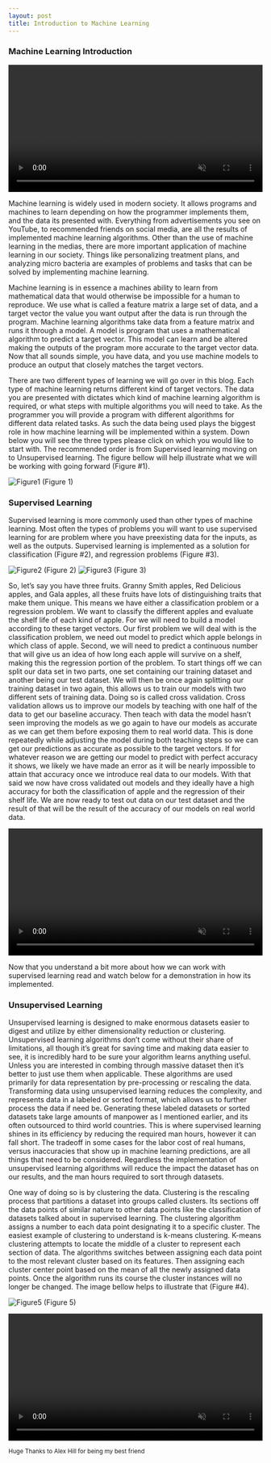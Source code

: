 ```yaml
---
layout: post
title: Introduction to Machine Learning
---
```

### Machine Learning Introduction

<video src="https://user-images.githubusercontent.com/90798172/174352084-b0aebb3d-9935-4d29-8fc7-3d7c439012fb.mp4" data-canonical-src="https://user-images.githubusercontent.com/90798172/174352084-b0aebb3d-9935-4d29-8fc7-3d7c439012fb.mp4" controls="controls" muted="muted"  style="width: 100%; height: auto;">

  </video>

Machine learning is widely used in modern society. It allows programs and machines to learn depending on how the programmer implements them, and the data its presented with.  Everything from advertisements you see on YouTube, to recommended friends on social media, are all the results of implemented machine learning algorithms. Other than the use of machine learning in the medias, there are more important application of machine learning in our society. Things like personalizing treatment plans, and analyzing micro bacteria are examples of problems and tasks that can be solved by implementing machine learning.

Machine learning is in essence a machines ability to learn from mathematical data that would otherwise be impossible for a human to reproduce. We use what is called a feature matrix a large set of data, and a target vector the value you want output after the data is run through the program. Machine learning algorithms take data from a feature matrix and runs it through a model. A model is program that uses a mathematical algorithm to predict a target vector. This model can learn and be altered making the outputs of the program more accurate to the target vector data.  Now that all sounds simple, you have data, and you use machine models to produce an output that closely matches the target vectors.  

There are two different types of learning we will go over in this blog. Each type of machine learning returns different kind of target vectors. The data you are presented with dictates which kind of machine learning algorithm is required, or what steps with multiple algorithms you will need to take. As the programmer you will provide a program with different algorithms for different data related tasks. As such the data being used plays the biggest role in how machine learning will be implemented within a system. Down below you will see the three types please click on which you would like to start with. The recommended order is from Supervised learning moving on to Unsupervised learning. The figure bellow will help illustrate what we will be working with going forward (Figure #1).


![Figure1]({{site.url}}/assets/images/pic-1-for-blog.png)
(Figure 1)

### Supervised Learning

Supervised learning is more commonly used than other types of machine learning. Most often the types of problems you will want to use supervised learning for are problem where you have preexisting data for the inputs, as well as the outputs.  Supervised learning is implemented as   a solution for classification (Figure #2), and regression problems (Figure #3).


![Figure2]({{site.url}}/assets/images/pic-3-for-blog.png)
(Figure 2)
 ![Figure3]({{site.url}}/assets/images/pic-2-for-blog.png)
 (Figure 3)



So, let’s say you have three fruits. Granny Smith apples, Red Delicious apples, and Gala apples, all these fruits have lots of distinguishing traits that make them unique. This means we have either a classification problem or a regression problem. We want to classify the different apples and evaluate the shelf life of each kind of apple. For we will need to build a model according to these target vectors. Our first problem we will deal with is the classification problem, we need out model to predict which apple belongs in which class of apple. Second, we will need to predict a continuous number that will give us an idea of how long each apple will survive on a shelf, making this the regression portion of the problem. To start things off we can split our data set in two parts, one set containing our training dataset and another being our test dataset. We will then be once again splitting our training dataset in two again, this allows us to train our models with two different sets of training data. Doing so is called cross validation. Cross validation allows us to improve our models by teaching with one half of the data to get our baseline accuracy. Then teach with data the model hasn’t seen improving the models as we go again to have our models as accurate as we can get them before exposing them to real world data. This is done repeatedly while adjusting the model during both teaching steps so we can get our predictions as accurate as possible to the target vectors. If for whatever reason we are getting our model to predict with perfect accuracy it shows, we likely we have made an error as it will be nearly impossible to attain that accuracy once we introduce real data to our models. With that said we now have cross validated out models and they ideally have a high accuracy for both the classification of apple and the regression of their shelf life. We are now ready to test out data on our test dataset and the result of that will be the result of the accuracy of our models on real world data.

<video src="https://user-images.githubusercontent.com/90798172/174354625-bf5d2972-e827-431a-a063-7ed11c51f2ab.mp4" data-canonical-src="https://user-images.githubusercontent.com/90798172/174354625-bf5d2972-e827-431a-a063-7ed11c51f2ab.mp4" controls="controls" muted="muted"  style="width: 100%; height: auto;">

  </video>


Now that you understand a bit more about how we can work with supervised learning read and watch below for a demonstration in how its implemented.


### Unsupervised Learning


Unsupervised learning is designed to make enormous datasets easier to digest and utilize by either dimensionality reduction or clustering. Unsupervised learning algorithms don’t come without their share of limitations, all though it’s great for saving time and making data easier to see, it is incredibly hard to be sure your algorithm learns anything useful. Unless you are interested in combing through massive dataset then it’s better to just use them when applicable. These algorithms are used primarily for data representation by pre-processing or rescaling the data. Transforming data using unsupervised learning reduces the complexity, and represents data in a labeled or sorted format, which allows us to further process the data if need be. Generating these labeled datasets or sorted datasets take large amounts of manpower as I mentioned earlier, and its often outsourced to third world countries. This is where supervised learning shines in its efficiency by reducing the required man hours, however it can fall short. The tradeoff in some cases for the labor cost of real humans, versus inaccuracies that show up in machine learning predictions, are all things that need to be considered. Regardless the implementation of unsupervised learning algorithms will reduce the impact the dataset has on our results, and the man hours required to sort through datasets.


One way of doing so is by clustering the data. Clustering is the rescaling process that partitions a dataset into groups called clusters. Its sections off the data points of similar nature to other data points like the classification of datasets talked about in supervised learning. The clustering algorithm assigns a number to each data point designating it to a specific cluster. The easiest example of clustering to understand is k-means clustering. K-means clustering attempts to locate the middle of a cluster to represent each section of data. The algorithms switches between assigning each data point to the most relevant cluster based on its features. Then assigning each cluster center point based on the mean of all the newly assigned data points. Once the algorithm runs its course the cluster instances will no longer be changed. The image bellow helps to illustrate that (Figure #4).


![Figure5]({{site.url}}/assets/images/pic-5-for-blog.png)
(Figure 5)

<video src="https://user-images.githubusercontent.com/90798172/174352716-1d82d5e4-ed3d-4033-b0de-105afb0426d7.mp4" data-canonical-src="https://user-images.githubusercontent.com/90798172/174352716-1d82d5e4-ed3d-4033-b0de-105afb0426d7.mp4" controls="controls" muted="muted" style="width: 100%; height: auto;">

  </video>



<sub> Huge Thanks to Alex Hill for being my best friend </sub>

